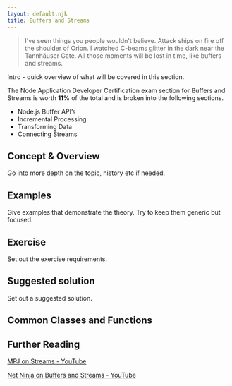 ```yaml
---
layout: default.njk
title: Buffers and Streams
---
```


> I've seen things you people wouldn't believe. Attack ships on fire off the shoulder of Orion. I watched C-beams glitter in the dark near the Tannhäuser Gate. All those moments will be lost in time, like buffers and streams.

Intro - quick overview of what will be covered in this section.

The Node Application Developer Certification exam section for Buffers and Streams is worth **11%** of the total and is broken into the following sections.

 - Node.js Buffer API’s
 - Incremental Processing
 - Transforming Data
 - Connecting Streams

## Concept & Overview
Go into more depth on the topic, history etc if needed.

## Examples
Give examples that demonstrate the theory. Try to keep them generic but focused.

## Exercise
Set out the exercise requirements.

## Suggested solution
Set out a suggested solution.

## Common Classes and Functions

## Further Reading
[MPJ on Streams - YouTube](https://www.youtube.com/watch?v=UD2dZw9iHCc)

[Net Ninja on Buffers and Streams - YouTube](https://www.youtube.com/watch?v=GlybFFMXXmQ)


